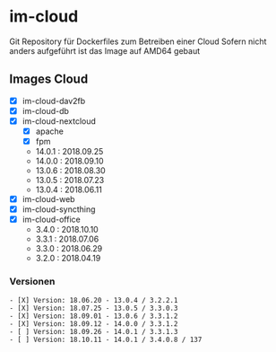 # im-cloud
Git Repository für Dockerfiles zum Betreiben einer Cloud
Sofern nicht anders aufgeführt ist das Image auf AMD64 gebaut

## Images Cloud
- [X] im-cloud-dav2fb
- [X] im-cloud-db
- [X] im-cloud-nextcloud
    - [X] apache
    - [X] fpm
    - 14.0.1 : 2018.09.25
    - 14.0.0 : 2018.09.10
    - 13.0.6 : 2018.08.30
    - 13.0.5 : 2018.07.23
    - 13.0.4 : 2018.06.11
- [X] im-cloud-web
- [X] im-cloud-syncthing
- [X] im-cloud-office
    - 3.4.0  : 2018.10.10
    - 3.3.1  : 2018.07.06
    - 3.3.0  : 2018.06.29
    - 3.2.0  : 2018.04.19

### Versionen
    - [X] Version: 18.06.20 - 13.0.4 / 3.2.2.1
    - [X] Version: 18.07.25 - 13.0.5 / 3.3.0.3
    - [X] Version: 18.09.01 - 13.0.6 / 3.3.1.2
    - [X] Version: 18.09.12 - 14.0.0 / 3.3.1.2
    - [ ] Version: 18.09.26 - 14.0.1 / 3.3.1.3
    - [ ] Version: 18.10.11 - 14.0.1 / 3.4.0.8 / 137